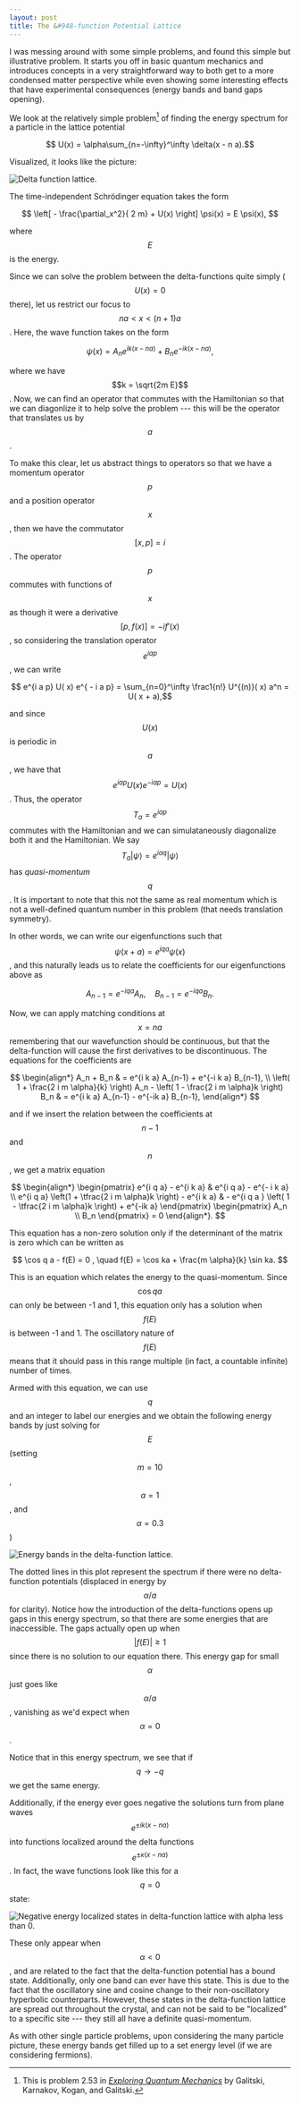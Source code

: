 ```yaml
---
layout: post
title: The &#948-function Potential Lattice
---
```


I was messing around with some simple problems, and found this simple but illustrative problem. It starts you off in basic quantum mechanics and introduces concepts in a very straightforward way to both get to a more condensed matter perspective while even showing some interesting effects that have experimental consequences (energy bands and band gaps opening).

We look at the relatively simple problem[^1] of finding the energy spectrum for a particle in the lattice potential

$$ U(x) = \alpha\sum_{n=-\infty}^\infty \delta(x - n a).$$

Visualized, it looks like the picture:

<img class="displayed" src="/img/Delta-fcn-lattice.png" alt="Delta function lattice." />

The time-independent Schr&ouml;dinger equation takes the form

$$ \left[ - \frac{\partial_x^2}{ 2 m} + U(x) \right] \psi(x) = E \psi(x), $$

where $$E$$ is the energy.

Since we can solve the problem between the delta-functions quite simply ($$U(x) =0 $$ there), let us restrict our focus to $$na < x < (n+1)a$$. Here, the wave function takes on the form

$$ \psi(x) = A_n e^{ik(x-na)} + B_n e^{-ik(x-na)},$$

where we have $$k = \sqrt{2m E}$$. Now, we can find an operator that commutes with the Hamiltonian so that we can diagonlize it to help solve the problem --- this will be the operator that translates us by $$a$$.

To make this clear, let us abstract things to operators so that we have a momentum operator $$   p$$ and a position operator $$   x$$, then we have the commutator $$ [   x,   p] = i$$. The operator $$  p$$ commutes with functions of $$  x$$ as though it were a derivative $$[  p, f(  x)] = -i f'(  x)$$, so considering the translation operator $$ e^{i a   p }$$, we can write

$$ e^{i a   p} U(  x) e^{ - i a   p} = \sum_{n=0}^\infty \frac1{n!} U^{(n)}(  x) a^n = U(  x + a),$$

and since $$U(x)$$ is periodic in $$a$$, we have that $$e^{i a   p} U(  x) e^{ - i a   p} = U(  x)$$. Thus, the operator $$  T_a = e^{i a   p}$$ commutes with the Hamiltonian and we can simulataneously diagonalize both it and the Hamiltonian. We say $$  T_a \lvert \psi\rangle = e^{i a q} \lvert \psi \rangle $$ has _quasi-momentum_ $$q$$. It is important to note that this not the same as real momentum which is not a well-defined quantum number in this problem (that needs translation symmetry).

In other words, we can write our eigenfunctions such that $$ \psi(x+a) = e^{i q a} \psi(x)$$, and this naturally leads us to relate the coefficients for our eigenfunctions above as

$$ A_{n-1} = e^{-i q a} A_n, \quad B_{n-1} = e^{-i q a} B_n. $$

Now, we can apply matching conditions at $$ x = na$$ remembering that our wavefunction should be continuous, but that the delta-function will cause the first derivatives to be discontinuous. The equations for the coefficients are

$$
\begin{align*}
  A_n + B_n &  = e^{i k a} A_{n-1} + e^{-i k a} B_{n-1}, \\
  \left( 1 + \frac{2 i m \alpha}{k} \right) A_n - \left( 1 - \frac{2 i m \alpha}k \right) B_n & = e^{i k a} A_{n-1} - e^{-ik a} B_{n-1},
\end{align*}
$$

and if we insert the relation between the coefficients at $$n-1$$ and $$n$$, we get a matrix equation

$$
\begin{align*}
  \begin{pmatrix}
    e^{i q a} - e^{i k a} & e^{i q a} - e^{- i k a} \\
    e^{i q a} \left(1 + \tfrac{2 i m \alpha}k \right) - e^{i k a} & - e^{i q a } \left( 1 - \tfrac{2 i m \alpha}k \right) + e^{-ik a}
  \end{pmatrix} 
  \begin{pmatrix}
  A_n \\ B_n
  \end{pmatrix} = 0
\end{align*}.
$$

This equation has a non-zero solution only if the determinant of the matrix is zero which can be written as

$$
  \cos q a - f(E) = 0 , \quad f(E) = \cos ka + \frac{m \alpha}{k} \sin ka.
$$

This is an equation which relates the energy to the quasi-momentum. Since $$\cos q a$$ can only be between -1 and 1, this equation only has a solution when $$f(E)$$ is between -1 and 1. The oscillatory nature of $$f(E)$$ means that it should pass in this range multiple (in fact, a countable infinite) number of times. 

Armed with this equation, we can use $$ q$$ and an integer to label our energies and we obtain the following energy bands by just solving for $$E$$ (setting $$m = 10$$, $$ a = 1$$, and $$ \alpha = 0.3 $$)

<img class="displayed" src="/img/Bands-delta-fcn-lattice.png" alt="Energy bands in the delta-function lattice." />

The dotted lines in this plot represent the spectrum if there were no delta-function potentials (displaced in energy by $$ \alpha / a $$ for clarity). Notice how the introduction of the delta-functions opens up gaps in this energy spectrum, so that there are some energies that are inaccessible. The gaps actually open up when $$\lvert f(E)\rvert \geq 1$$ since there is no solution to our equation there. This energy gap for small $$\alpha$$ just goes like $$\alpha/a$$, vanishing as we'd expect when $$\alpha = 0$$.

Notice that in this energy spectrum, we see that if $$q \rightarrow -q$$ we get the same energy. 

Additionally, if the energy ever goes negative the solutions turn from plane waves $$e^{\pm i k (x-na)}$$ into functions localized around the delta functions $$e^{\pm\kappa(x-na)}$$. In fact, the wave functions look like this for a $$q=0$$ state:

<img class="displayed" src="/img/Localized-states-delta-fcn-lattice.png" alt="Negative energy localized states in delta-function lattice with alpha less than 0." />

These only appear when $$\alpha <0$$, and are related to the fact that the delta-function potential has a bound state. Additionally, only one band can ever have this state. This is due to the fact that the oscillatory sine and cosine change to their non-oscillatory hyperbolic counterparts. However, these states in the delta-function lattice are spread out throughout the crystal, and can not be said to be "localized" to a specific site --- they still all have a definite quasi-momentum.

As with other single particle problems, upon considering the many particle picture, these energy bands get filled up to a set energy level (if we are considering fermions).

[^1]: This is problem 2.53 in [_Exploring Quantum Mechanics_](http://www.amazon.com/Exploring-Quantum-Mechanics-Collection-Researchers/dp/0199232725) by Galitski, Karnakov, Kogan, and Galitski.